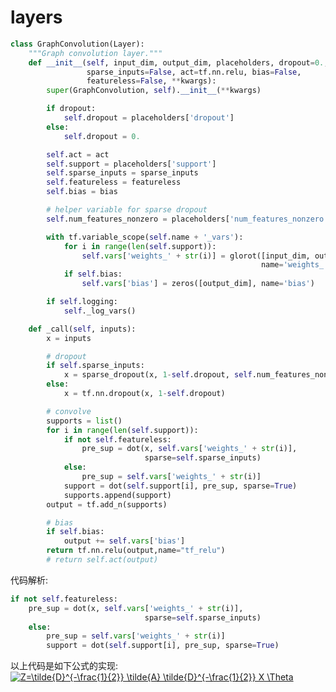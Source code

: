 # layers
```python
class GraphConvolution(Layer):
    """Graph convolution layer."""
    def __init__(self, input_dim, output_dim, placeholders, dropout=0.,
                 sparse_inputs=False, act=tf.nn.relu, bias=False,
                 featureless=False, **kwargs):
        super(GraphConvolution, self).__init__(**kwargs)

        if dropout:
            self.dropout = placeholders['dropout']
        else:
            self.dropout = 0.

        self.act = act
        self.support = placeholders['support']
        self.sparse_inputs = sparse_inputs
        self.featureless = featureless
        self.bias = bias

        # helper variable for sparse dropout
        self.num_features_nonzero = placeholders['num_features_nonzero']

        with tf.variable_scope(self.name + '_vars'):
            for i in range(len(self.support)):
                self.vars['weights_' + str(i)] = glorot([input_dim, output_dim],
                                                        name='weights_' + str(i))
            if self.bias:
                self.vars['bias'] = zeros([output_dim], name='bias')

        if self.logging:
            self._log_vars()

    def _call(self, inputs):
        x = inputs

        # dropout
        if self.sparse_inputs:
            x = sparse_dropout(x, 1-self.dropout, self.num_features_nonzero)
        else:
            x = tf.nn.dropout(x, 1-self.dropout)

        # convolve
        supports = list()
        for i in range(len(self.support)):
            if not self.featureless:
                pre_sup = dot(x, self.vars['weights_' + str(i)],
                              sparse=self.sparse_inputs)
            else:
                pre_sup = self.vars['weights_' + str(i)]
            support = dot(self.support[i], pre_sup, sparse=True)
            supports.append(support)
        output = tf.add_n(supports)

        # bias
        if self.bias:
            output += self.vars['bias']
        return tf.nn.relu(output,name="tf_relu")
        # return self.act(output)
```
代码解析:
```python
if not self.featureless:
    pre_sup = dot(x, self.vars['weights_' + str(i)],
                              sparse=self.sparse_inputs)
    else:
        pre_sup = self.vars['weights_' + str(i)]
        support = dot(self.support[i], pre_sup, sparse=True)
```
以上代码是如下公式的实现:
<a href="https://www.codecogs.com/eqnedit.php?latex=Z=\tilde{D}^{-\frac{1}{2}}&space;\tilde{A}&space;\tilde{D}^{-\frac{1}{2}}&space;X&space;\Theta" target="_blank"><img src="https://latex.codecogs.com/gif.latex?Z=\tilde{D}^{-\frac{1}{2}}&space;\tilde{A}&space;\tilde{D}^{-\frac{1}{2}}&space;X&space;\Theta" title="Z=\tilde{D}^{-\frac{1}{2}} \tilde{A} \tilde{D}^{-\frac{1}{2}} X \Theta" /></a>
